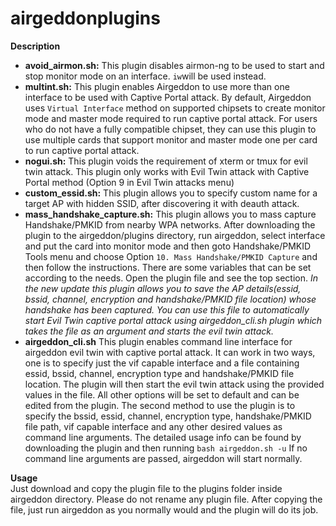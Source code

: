 # airgeddonplugins

<strong>Description</strong>

<ul>
    <li><strong>avoid_airmon.sh:</strong> This plugin disables airmon-ng to be used to start and stop monitor mode on an interface. <code>iw</code>will be used instead.</li>
    <li><strong>multint.sh:</strong> This plugin enables Airgeddon to use more than one interface to be used with Captive Portal attack. By default, Airgeddon uses <code>Virtual Interface</code> method on supported chipsets to create  monitor mode and master mode required to run captive portal attack. For users who do not have a fully compatible chipset, they can use this plugin to use multiple cards that support monitor and master mode one per card to run captive portal attack.</li>
    <li><strong>nogui.sh:</strong> This plugin voids the requirement of xterm or tmux for evil twin attack. This plugin only works with Evil Twin attack with Captive Portal method (Option 9 in Evil Twin attacks menu)</li>
    <li><strong>custom_essid.sh:</strong> This plugin allows you to specify custom name for a target AP with hidden SSID, after discovering it with deauth attack.</li>
    <li><strong>mass_handshake_capture.sh:</strong> This plugin allows you to mass capture Handshake/PMKID from nearby WPA networks. After downloading the plugin to the airgeddon/plugins directory, run airgeddon, select interface and put the card into monitor mode and then goto Handshake/PMKID Tools menu and choose Option <code>10. Mass Handshake/PMKID Capture</code> and then follow the instructions. There are some variables that can be set according to the needs. Open the plugin file and see the top section. <i>In the new update this plugin allows you to save the AP details(essid, bssid, channel, encryption and handshake/PMKID file location) whose handshake has been captured. You can use this file to automatically start Evil Twin captive portal attack using airgeddon_cli.sh plugin which takes the file as an argument and starts the evil twin attack.</i></li>
    <li><strong>airgeddon_cli.sh</strong> This plugin enables command line interface for airgeddon evil twin with captive portal attack. It can work in two ways, one is to specify just the vif capable interface and a file containing essid, bssid, channel, encryption type and handshake/PMKID file location. The plugin will then start the evil twin attack using the provided values in the file. All other options will be set to default and can be edited from the plugin. The second method to use the plugin is to specify the bssid, essid, channel, encryption type, handshake/PMKID file path, vif capable interface and any other desired values as command line arguments. The detailed usage info can be found by downloading the plugin and then running <code>bash airgeddon.sh -u</code> If no command line arguments are passed, airgeddon will start normally.</li>
</ul>

<strong>Usage</strong>
<br>
Just download and copy the plugin file to the plugins folder inside airgeddon directory. Please do not rename any plugin file. After copying the file, just run airgeddon as you normally would and the plugin will do its job.
